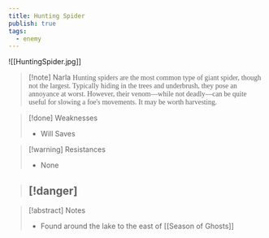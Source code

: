 ```yaml
---
title: Hunting Spider
publish: true
tags:
  - enemy
---
```

![[HuntingSpider.jpg]]
> [!note] Narla
> <span style="font-family: 'Lucida Handwriting'; font-optical-sizing: auto; font-style: normal; word-break: break-word;">Hunting spiders are the most common type of giant spider, though not the largest. Typically hiding in the trees and underbrush, they pose an annoyance at worst. However, their venom—while not deadly—can be quite useful for slowing a foe's movements. It may be worth harvesting.<span/>

> [!done] Weaknesses
> - Will Saves

> [!warning] Resistances
> - None

> [!danger]
> - 

> [!abstract] Notes
> - Found around the lake to the east of [[Season of Ghosts]]